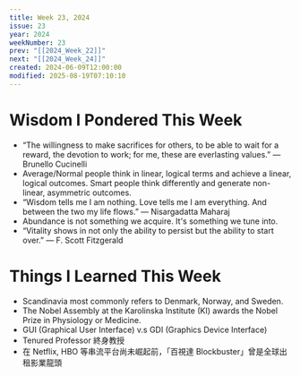 ```yaml
---
title: Week 23, 2024
issue: 23
year: 2024
weekNumber: 23
prev: "[[2024_Week_22]]"
next: "[[2024_Week_24]]"
created: 2024-06-09T12:00:00
modified: 2025-08-19T07:10:10
---
```


# Wisdom I Pondered This Week

* “The willingness to make sacrifices for others, to be able to wait for a reward, the devotion to work; for me, these are everlasting values.” — Brunello Cucinelli
* Average/Normal people think in linear, logical terms and achieve a linear, logical outcomes. Smart people think differently and generate non-linear, asymmetric outcomes.
* “Wisdom tells me I am nothing. Love tells me I am everything. And between the two my life flows.” — Nisargadatta Maharaj
* Abundance is not something we acquire. It's something we tune into.
* “Vitality shows in not only the ability to persist but the ability to start over.” — F. Scott Fitzgerald

# Things I Learned This Week

* Scandinavia most commonly refers to Denmark, Norway, and Sweden.
* The Nobel Assembly at the Karolinska Institute (KI) awards the Nobel Prize in Physiology or Medicine.
* GUI (Graphical User Interface) v.s GDI (Graphics Device Interface)
* Tenured Professor 終身教授
* 在 Netflix, HBO 等串流平台尚未崛起前，「百視達 Blockbuster」曾是全球出租影業龍頭

